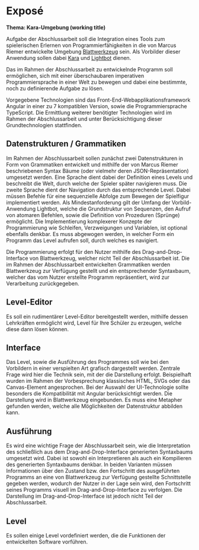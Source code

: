 # Exposé

**Thema: Kara-Umgebung (working title)**

Aufgabe der Abschlussarbeit soll die Integration eines Tools zum spielerischen Erlernen von Programmierfähigkeiten in die von Marcus Riemer entwickelte Umgebung [Blattwerkzeug][1] sein. Als Vorbilder dieser Anwendung sollen dabei [Kara][2] und [Lightbot][3] dienen.

Das im Rahmen der Abschlussarbeit zu entwickelnde Programm soll ermöglichen, sich mit einer überschaubaren imperativen Programmiersprache in einer Welt zu bewegen und dabei eine bestimmte, noch zu definierende Aufgabe zu lösen.

Vorgegebene Technologien sind das Front-End-Webapplikationsframework Angular in einer zu 7 kompatiblen Version, sowie die Programmiersprache TypeScript. Die Ermittlung weiterer benötigter Technologien wird im Rahmen der Abschlussarbeit und unter Berücksichtigung dieser Grundtechnologien stattfinden.

## Datenstrukturen / Grammatiken

Im Rahmen der Abschlussarbeit sollen zunächst zwei Datenstrukturen in Form von Grammatiken entwickelt und mithilfe der von Marcus Riemer beschriebenen Syntax Bäume (oder vielmehr deren JSON-Repräsentation) umgesetzt werden. Eine Sprache dient dabei der Definition eines Levels und beschreibt die Welt, durch welche der Spieler später navigieren muss. Die zweite Sprache dient der Navigation durch das entsprechende Level. Dabei müssen Befehle für eine sequenzielle Abfolge zum Bewegen der Spielfigur implementiert werden. Als Mindestanforderung gilt der Umfang der Vorbild-Anwendung Lightbot, welche die Grundstruktur von Sequenzen, den Aufruf von atomaren Befehlen, sowie die Definition von Prozeduren (Sprünge) ermöglicht. Die Implementierung komplexerer Konzepte der Programmierung wie Schleifen, Verzweigungen und Variablen, ist optional ebenfalls denkbar. Es muss abgewogen werden, in welcher Form ein Programm das Level aufrufen soll, durch welches es navigiert.

Die Programmierung erfolgt für den Nutzer mithilfe des Drag-and-Drop-Interface von Blattwerkzeug, welcher nicht Teil der Abschlussarbeit ist. Die im Rahmen der Abschlussarbeit entwickelten Grammatiken werden Blattwerkzeug zur Verfügung gestellt und ein entsprechender Syntaxbaum, welcher das vom Nutzer erstellte Programm repräsentiert, wird zur Verarbeitung zurückgegeben.

## Level-Editor

Es soll ein rudimentärer Level-Editor bereitgestellt werden, mithilfe dessen Lehrkräften ermöglicht wird, Level für Ihre Schüler zu erzeugen, welche diese dann lösen können.

## Interface

Das Level, sowie die Ausführung des Programmes soll wie bei den Vorbildern in einer verspielten Art grafisch dargestellt werden. Zentrale Frage wird hier die Technik sein, mit der die Darstellung erfolgt. Beispielhaft wurden im Rahmen der Vorbesprechung klassisches HTML, SVGs oder das Canvas-Element angesprochen. Bei der Auswahl der UI-Technologie sollte besonders die Kompatibilität mit Angular berücksichtigt werden. Die Darstellung wird in Blattwerkzeug eingebunden. Es muss eine Metapher gefunden werden, welche alle Möglichkeiten der Datenstruktur abbilden kann.

## Ausführung

Es wird eine wichtige Frage der Abschlussarbeit sein, wie die Interpretation des schließlich aus dem Drag-and-Drop-Interface generierten Syntaxbaums umgesetzt wird. Dabei ist sowohl ein Interpretieren als auch ein Kompilieren des generierten Syntaxbaums denkbar.
In beiden Varianten müssen Informationen über den Zustand bzw. den Fortschritt des ausgeführten Programms an eine von Blattwerkzeug zur Verfügung gestellte Schnittstelle gegeben werden, wodurch der Nutzer in der Lage sein wird, den Fortschritt seines Programms visuell im Drag-and-Drop-Interface zu verfolgen. Die Darstellung im Drag-and-Drop-Interface ist jedoch nicht Teil der Abschlussarbeit.

## Level

Es sollen einige Level vordefiniert werden, die die Funktionen der entwickelten Software vorführen.

[1]: https://blattwerkzeug.de/
[2]: https://www.swisseduc.ch/informatik/karatojava/kara/
[3]: http://lightbot.com/
